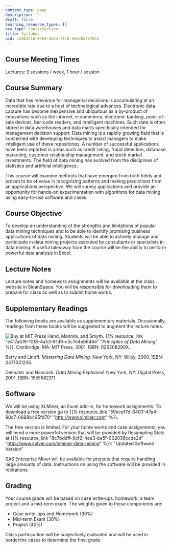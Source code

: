 ```yaml
---
content_type: page
description: ''
draft: false
learning_resource_types: []
ocw_type: CourseSection
title: Syllabus
uid: 13083c18-9764-d5b4-ffc8-9e638dfe7853
---
```

## Course Meeting Times

Lectures: 3 sessions / week, 1 hour / session

## Course Summary

Data that has relevance for managerial decisions is accumulating at an incredible rate due to a host of technological advances. Electronic data capture has become inexpensive and ubiquitous as a by-product of innovations such as the internet, e-commerce, electronic banking, point-of-sale devices, bar-code readers, and intelligent machines. Such data is often stored in data warehouses and data marts specifically intended for management decision support. Data mining is a rapidly growing field that is concerned with developing techniques to assist managers to make intelligent use of these repositories. A number of successful applications have been reported in areas such as credit rating, fraud detection, database marketing, customer relationship management, and stock market investments. The field of data mining has evolved from the disciplines of statistics and artificial intelligence.

This course will examine methods that have emerged from both fields and proven to be of value in recognizing patterns and making predictions from an applications perspective. We will survey applications and provide an opportunity for hands-on experimentation with algorithms for data mining using easy-to-use software and cases.

## Course Objective

To develop an understanding of the strengths and limitations of popular data mining techniques and to be able to identify promising business applications of data mining. Students will be able to actively manage and participate in data mining projects executed by consultants or specialists in data mining. A useful takeaway from the course will be the ability to perform powerful data analysis in Excel.

## Lecture Notes

Lecture notes and homework assignments will be available at the class website in SloanSpace. You will be responsible for downloading them to prepare for class as well as to submit home works.

## Supplementary Readings

The following books are available as supplementary materials. Occasionally, readings from these books will be suggested to augment the lecture notes.

![Buy at MIT Press](/images/mp_logo.gif) Hand, Mannila, and Smyth. {{% resource_link "e417a519-1018-4a53-91d9-c5c7e4eb646e" "_Principles of Data Mining_" %}}. Cambridge, MA: MIT Press, 2001. ISBN: 026208290X.

Berry and Linoff. _Mastering Data Mining._ New York, NY: Wiley, 2000. ISBN: 0471331236.

Delmater and Hancock. _Data Mining Explained._ New York, NY: Digital Press, 2001. ISBN: 1555582311.

## Software

We will be using XLMiner, an Excel add-in, for homework assignments. To download a free version go to {{% resource_link "59ecef7d-6403-47a4-90c7-0888b495fd70" "http://www.xlminer.com" %}}.

The free version is limited. For your home works and case assignments, you will need a more powerful version that will be provided by Resampling Stats at {{% resource_link "8c7bddff-9cf2-4ee3-be5f-902036ccde2d" "http://www.solver.com/xlminer-data-mining" %}}: "Updated Software Version"

SAS Enterprise Miner will be available for projects that require handling large amounts of data. Instructions on using the software will be provided in recitations.

## Grading

Your course grade will be based on case write-ups, homework, a team project and a mid-term exam. The weights given to these components are:

- Case write-ups and Homework (30%)
- Mid-term Exam (30%)
- Project (40%)

Class participation will be subjectively evaluated and will be used in borderline cases to determine the final grade.